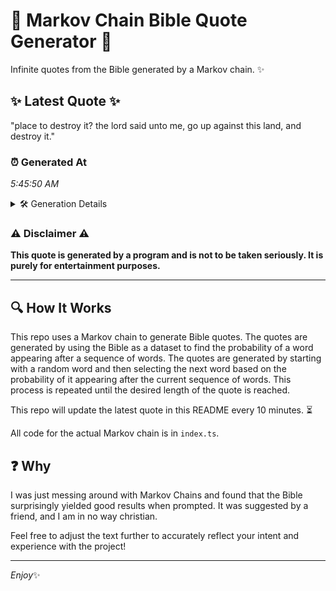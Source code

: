 # 📖 Markov Chain Bible Quote Generator 📖

Infinite quotes from the Bible generated by a Markov chain. ✨

## ✨ Latest Quote ✨
"place to destroy it? the lord said unto me, go up against this land, and destroy it."

### ⏰ Generated At
*5:45:50 AM*

<details>
    <summary>🛠️ Generation Details</summary>
    <p>
        <strong>🌱 Seed:</strong> place<br>
        <strong>🔄 Iterations:</strong> 16<br>
        <strong>📜 Context History:</strong><br>[ place ]: to<br>[ place, to ]: destroy<br>[ place, to, destroy ]: it?<br>[ place, to, destroy, it? ]: the<br>[ place, to, destroy, it?, the ]: lord<br>[ place, to, destroy, it?, the, lord ]: said<br>[ to, destroy, it?, the, lord, said ]: unto<br>[ destroy, it?, the, lord, said, unto ]: me,<br>[ it?, the, lord, said, unto, me, ]: go<br>[ the, lord, said, unto, me,, go ]: up<br>[ lord, said, unto, me,, go, up ]: against<br>[ said, unto, me,, go, up, against ]: this<br>[ unto, me,, go, up, against, this ]: land,<br>[ me,, go, up, against, this, land, ]: and<br>[ go, up, against, this, land,, and ]: destroy<br>[ up, against, this, land,, and, destroy ]: it.<br>
    </p>
</details>

### ⚠️ Disclaimer ⚠️
**This quote is generated by a program and is not to be taken seriously. It is purely for entertainment purposes.**

---

## 🔍 How It Works

This repo uses a Markov chain to generate Bible quotes. The quotes are generated by using the Bible as a dataset to find the probability of a word appearing after a sequence of words. The quotes are generated by starting with a random word and then selecting the next word based on the probability of it appearing after the current sequence of words. This process is repeated until the desired length of the quote is reached.

This repo will update the latest quote in this README every 10 minutes. ⏳

All code for the actual Markov chain is in `index.ts`.

## ❓ Why

I was just messing around with Markov Chains and found that the Bible surprisingly yielded good results when prompted. 
It was suggested by a friend, and I am in no way christian.

Feel free to adjust the text further to accurately reflect your intent and experience with the project!

---

*Enjoy*✨
